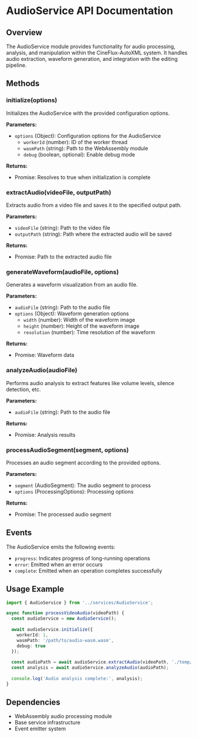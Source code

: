# AudioService API Documentation

## Overview
The AudioService module provides functionality for audio processing, analysis, and manipulation within the CineFlux-AutoXML system. It handles audio extraction, waveform generation, and integration with the editing pipeline.

## Methods

### initialize(options)
Initializes the AudioService with the provided configuration options.

**Parameters:**
- `options` (Object): Configuration options for the AudioService
  - `workerId` (number): ID of the worker thread
  - `wasmPath` (string): Path to the WebAssembly module
  - `debug` (boolean, optional): Enable debug mode

**Returns:**
- Promise<boolean>: Resolves to true when initialization is complete

### extractAudio(videoFile, outputPath)
Extracts audio from a video file and saves it to the specified output path.

**Parameters:**
- `videoFile` (string): Path to the video file
- `outputPath` (string): Path where the extracted audio will be saved

**Returns:**
- Promise<string>: Path to the extracted audio file

### generateWaveform(audioFile, options)
Generates a waveform visualization from an audio file.

**Parameters:**
- `audioFile` (string): Path to the audio file
- `options` (Object): Waveform generation options
  - `width` (number): Width of the waveform image
  - `height` (number): Height of the waveform image
  - `resolution` (number): Time resolution of the waveform

**Returns:**
- Promise<Uint8Array>: Waveform data

### analyzeAudio(audioFile)
Performs audio analysis to extract features like volume levels, silence detection, etc.

**Parameters:**
- `audioFile` (string): Path to the audio file

**Returns:**
- Promise<AudioAnalysisResult>: Analysis results

### processAudioSegment(segment, options)
Processes an audio segment according to the provided options.

**Parameters:**
- `segment` (AudioSegment): The audio segment to process
- `options` (ProcessingOptions): Processing options

**Returns:**
- Promise<ProcessedAudioSegment>: The processed audio segment

## Events

The AudioService emits the following events:

- `progress`: Indicates progress of long-running operations
- `error`: Emitted when an error occurs
- `complete`: Emitted when an operation completes successfully

## Usage Example

```typescript
import { AudioService } from '../services/AudioService';

async function processVideoAudio(videoPath) {
  const audioService = new AudioService();
  
  await audioService.initialize({
    workerId: 1,
    wasmPath: '/path/to/audio-wasm.wasm',
    debug: true
  });
  
  const audioPath = await audioService.extractAudio(videoPath, './temp/audio.wav');
  const analysis = await audioService.analyzeAudio(audioPath);
  
  console.log('Audio analysis complete:', analysis);
}
```

## Dependencies

- WebAssembly audio processing module
- Base service infrastructure
- Event emitter system
